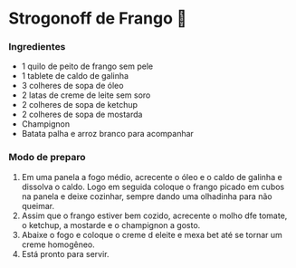 # Strogonoff de Frango :chicken:

### Ingredientes
- 1 quilo de peito de frango sem pele
- 1 tablete de caldo de galinha
- 3 colheres de sopa de óleo
- 2 latas de creme de leite sem soro
- 2 colheres de sopa de ketchup
- 2 colheres de sopa de mostarda
- Champignon
- Batata palha e arroz branco para acompanhar
### Modo de preparo
1. Em uma panela a fogo médio, acrecente o óleo e o caldo de galinha e dissolva o caldo. Logo em seguida coloque o frango picado em cubos na panela e deixe cozinhar, sempre dando uma olhadinha para não queimar.
2. Assim que o frango estiver bem cozido, acrecente o molho dfe tomate, o ketchup, a mostarde e o champignon a gosto.
3. Abaixe o fogo e coloque o creme d eleite e mexa bet até se tornar um creme homogêneo.
4. Está pronto para servir.


